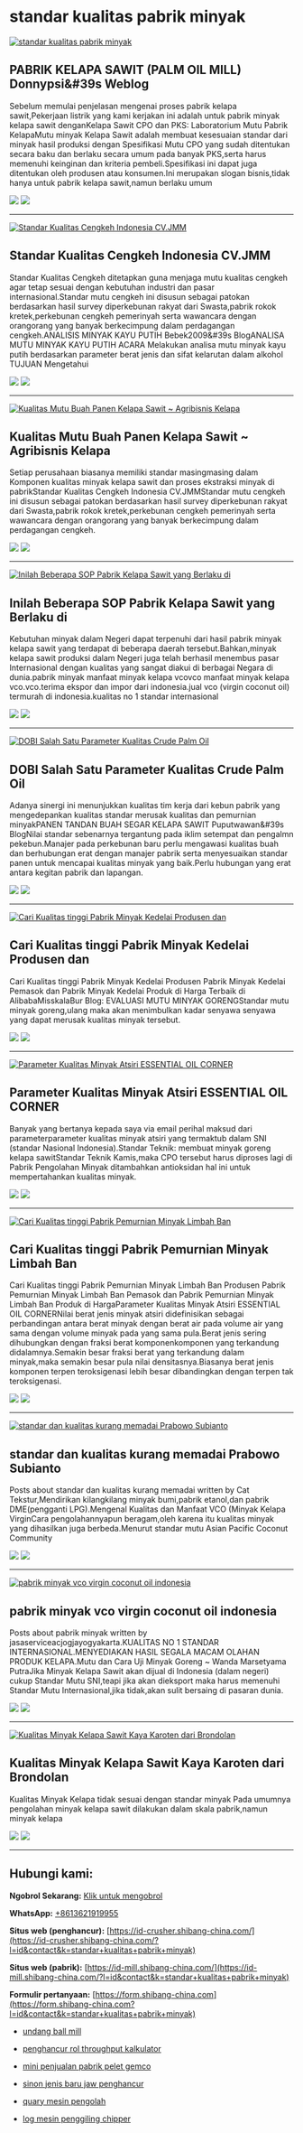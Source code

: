 # standar kualitas pabrik minyak

<a href="https://swt.shibang-china.com/?l=id&img&k=standar+kualitas+pabrik+minyak" target="_blank">![standar kualitas pabrik minyak](http://static.shibang-china.com/all-800x300/1041.jpg)</a>

## PABRIK KELAPA SAWIT (PALM OIL MILL) Donnypsi&#39s Weblog
Sebelum memulai penjelasan mengenai proses pabrik kelapa sawit,Pekerjaan listrik yang kami kerjakan ini adalah untuk pabrik minyak kelapa sawit denganKelapa Sawit CPO dan PKS: Laboratorium Mutu Pabrik KelapaMutu minyak Kelapa Sawit adalah membuat kesesuaian standar dari minyak hasil produksi dengan Spesifikasi Mutu CPO yang sudah ditentukan secara baku dan berlaku secara umum pada banyak PKS,serta harus memenuhi keinginan dan kriteria pembeli.Spesifikasi ini dapat juga ditentukan oleh produsen atau konsumen.Ini merupakan slogan bisnis,tidak hanya untuk pabrik kelapa sawit,namun berlaku umum


<a href="https://whatsapp.shibangsoft.com/WhatsApp.php" target="_blank" title="WhatsApp">![](http://static.shibang-china.com/icon/whatsapp.png)</a> <a href="https://swt.shibang-china.com/?l=id&icon&k=standar+kualitas+pabrik+minyak" target="_blank">![](http://static.shibang-china.com/icon/chat-id.png)</a>

---

<a href="https://swt.shibang-china.com/?l=id&img&k=standar+kualitas+pabrik+minyak" target="_blank">![Standar Kualitas Cengkeh Indonesia CV.JMM](http://static.shibang-china.com/all-800x300/601.jpg)</a>

## Standar Kualitas Cengkeh Indonesia CV.JMM
Standar Kualitas Cengkeh ditetapkan guna menjaga mutu kualitas cengkeh agar tetap sesuai dengan kebutuhan industri dan pasar internasional.Standar mutu cengkeh ini disusun sebagai patokan berdasarkan hasil survey diperkebunan rakyat dari Swasta,pabrik rokok kretek,perkebunan cengkeh pemerinyah serta wawancara dengan orangorang yang banyak berkecimpung dalam perdagangan cengkeh.ANALISIS MINYAK KAYU PUTIH Bebek2009&#39s BlogANALISA MUTU MINYAK KAYU PUTIH ACARA Melakukan analisa mutu minyak kayu putih berdasarkan parameter berat jenis dan sifat kelarutan dalam alkohol TUJUAN Mengetahui


<a href="https://whatsapp.shibangsoft.com/WhatsApp.php" target="_blank" title="WhatsApp">![](http://static.shibang-china.com/icon/whatsapp.png)</a> <a href="https://swt.shibang-china.com/?l=id&icon&k=standar+kualitas+pabrik+minyak" target="_blank">![](http://static.shibang-china.com/icon/chat-id.png)</a>

---

<a href="https://swt.shibang-china.com/?l=id&img&k=standar+kualitas+pabrik+minyak" target="_blank">![Kualitas Mutu Buah Panen Kelapa Sawit ~ Agribisnis Kelapa](http://static.shibang-china.com/all-800x300/1174.jpg)</a>

## Kualitas Mutu Buah Panen Kelapa Sawit ~ Agribisnis Kelapa
Setiap perusahaan biasanya memiliki standar masingmasing dalam Komponen kualitas minyak kelapa sawit dan proses ekstraksi minyak di pabrikStandar Kualitas Cengkeh Indonesia CV.JMMStandar mutu cengkeh ini disusun sebagai patokan berdasarkan hasil survey diperkebunan rakyat dari Swasta,pabrik rokok kretek,perkebunan cengkeh pemerinyah serta wawancara dengan orangorang yang banyak berkecimpung dalam perdagangan cengkeh.


<a href="https://whatsapp.shibangsoft.com/WhatsApp.php" target="_blank" title="WhatsApp">![](http://static.shibang-china.com/icon/whatsapp.png)</a> <a href="https://swt.shibang-china.com/?l=id&icon&k=standar+kualitas+pabrik+minyak" target="_blank">![](http://static.shibang-china.com/icon/chat-id.png)</a>

---

<a href="https://swt.shibang-china.com/?l=id&img&k=standar+kualitas+pabrik+minyak" target="_blank">![Inilah Beberapa SOP Pabrik Kelapa Sawit yang Berlaku di](http://static.shibang-china.com/all-800x300/1217.jpg)</a>

## Inilah Beberapa SOP Pabrik Kelapa Sawit yang Berlaku di
Kebutuhan minyak dalam Negeri dapat terpenuhi dari hasil pabrik minyak kelapa sawit yang terdapat di beberapa daerah tersebut.Bahkan,minyak kelapa sawit produksi dalam Negeri juga telah berhasil menembus pasar Internasional dengan kualitas yang sangat diakui di berbagai Negara di dunia.pabrik minyak manfaat minyak kelapa vcovco manfaat minyak kelapa vco.vco.terima ekspor dan impor dari indonesia.jual vco (virgin coconut oil) termurah di indonesia.kualitas no 1 standar internasional


<a href="https://whatsapp.shibangsoft.com/WhatsApp.php" target="_blank" title="WhatsApp">![](http://static.shibang-china.com/icon/whatsapp.png)</a> <a href="https://swt.shibang-china.com/?l=id&icon&k=standar+kualitas+pabrik+minyak" target="_blank">![](http://static.shibang-china.com/icon/chat-id.png)</a>

---

<a href="https://swt.shibang-china.com/?l=id&img&k=standar+kualitas+pabrik+minyak" target="_blank">![DOBI Salah Satu Parameter Kualitas Crude Palm Oil](http://static.shibang-china.com/all-800x300/871.jpg)</a>

## DOBI Salah Satu Parameter Kualitas Crude Palm Oil
Adanya sinergi ini menunjukkan kualitas tim kerja dari kebun pabrik yang mengedepankan kualitas standar merusak kualitas dan pemurnian minyakPANEN TANDAN BUAH SEGAR KELAPA SAWIT Puputwawan&#39s BlogNilai standar sebenarnya tergantung pada iklim setempat dan pengalmn pekebun.Manajer pada perkebunan baru perlu mengawasi kualitas buah dan berhubungan erat dengan manajer pabrik serta menyesuaikan standar panen untuk mencapai kualitas minyak yang baik.Perlu hubungan yang erat antara kegitan pabrik dan lapangan.


<a href="https://whatsapp.shibangsoft.com/WhatsApp.php" target="_blank" title="WhatsApp">![](http://static.shibang-china.com/icon/whatsapp.png)</a> <a href="https://swt.shibang-china.com/?l=id&icon&k=standar+kualitas+pabrik+minyak" target="_blank">![](http://static.shibang-china.com/icon/chat-id.png)</a>

---

<a href="https://swt.shibang-china.com/?l=id&img&k=standar+kualitas+pabrik+minyak" target="_blank">![Cari Kualitas tinggi Pabrik Minyak Kedelai Produsen dan](http://static.shibang-china.com/all-800x300/1044.jpg)</a>

## Cari Kualitas tinggi Pabrik Minyak Kedelai Produsen dan
Cari Kualitas tinggi Pabrik Minyak Kedelai Produsen Pabrik Minyak Kedelai Pemasok dan Pabrik Minyak Kedelai Produk di Harga Terbaik di AlibabaMisskalaBur Blog: EVALUASI MUTU MINYAK GORENGStandar mutu minyak goreng,ulang maka akan menimbulkan kadar senyawa senyawa yang dapat merusak kualitas minyak tersebut.


<a href="https://whatsapp.shibangsoft.com/WhatsApp.php" target="_blank" title="WhatsApp">![](http://static.shibang-china.com/icon/whatsapp.png)</a> <a href="https://swt.shibang-china.com/?l=id&icon&k=standar+kualitas+pabrik+minyak" target="_blank">![](http://static.shibang-china.com/icon/chat-id.png)</a>

---

<a href="https://swt.shibang-china.com/?l=id&img&k=standar+kualitas+pabrik+minyak" target="_blank">![Parameter Kualitas Minyak Atsiri ESSENTIAL OIL CORNER](http://static.shibang-china.com/all-800x300/932.jpg)</a>

## Parameter Kualitas Minyak Atsiri ESSENTIAL OIL CORNER
Banyak yang bertanya kepada saya via email perihal maksud dari parameterparameter kualitas minyak atsiri yang termaktub dalam SNI (standar Nasional Indonesia).Standar Teknik: membuat minyak goreng kelapa sawitStandar Teknik Kamis,maka CPO tersebut harus diproses lagi di Pabrik Pengolahan Minyak ditambahkan antioksidan hal ini untuk mempertahankan kualitas minyak.


<a href="https://whatsapp.shibangsoft.com/WhatsApp.php" target="_blank" title="WhatsApp">![](http://static.shibang-china.com/icon/whatsapp.png)</a> <a href="https://swt.shibang-china.com/?l=id&icon&k=standar+kualitas+pabrik+minyak" target="_blank">![](http://static.shibang-china.com/icon/chat-id.png)</a>

---

<a href="https://swt.shibang-china.com/?l=id&img&k=standar+kualitas+pabrik+minyak" target="_blank">![Cari Kualitas tinggi Pabrik Pemurnian Minyak Limbah Ban](http://static.shibang-china.com/all-800x300/806.jpg)</a>

## Cari Kualitas tinggi Pabrik Pemurnian Minyak Limbah Ban
Cari Kualitas tinggi Pabrik Pemurnian Minyak Limbah Ban Produsen Pabrik Pemurnian Minyak Limbah Ban Pemasok dan Pabrik Pemurnian Minyak Limbah Ban Produk di HargaParameter Kualitas Minyak Atsiri ESSENTIAL OIL CORNERNilai berat jenis minyak atsiri didefinisikan sebagai perbandingan antara berat minyak dengan berat air pada volume air yang sama dengan volume minyak pada yang sama pula.Berat jenis sering dihubungkan dengan fraksi berat komponenkomponen yang terkandung didalamnya.Semakin besar fraksi berat yang terkandung dalam minyak,maka semakin besar pula nilai densitasnya.Biasanya berat jenis komponen terpen teroksigenasi lebih besar dibandingkan dengan terpen tak teroksigenasi.


<a href="https://whatsapp.shibangsoft.com/WhatsApp.php" target="_blank" title="WhatsApp">![](http://static.shibang-china.com/icon/whatsapp.png)</a> <a href="https://swt.shibang-china.com/?l=id&icon&k=standar+kualitas+pabrik+minyak" target="_blank">![](http://static.shibang-china.com/icon/chat-id.png)</a>

---

<a href="https://swt.shibang-china.com/?l=id&img&k=standar+kualitas+pabrik+minyak" target="_blank">![standar dan kualitas kurang memadai Prabowo Subianto](http://static.shibang-china.com/all-800x300/15.jpg)</a>

## standar dan kualitas kurang memadai Prabowo Subianto
Posts about standar dan kualitas kurang memadai written by Cat Tekstur,Mendirikan kilangkilang minyak bumi,pabrik etanol,dan pabrik DME(pengganti LPG).Mengenal Kualitas dan Manfaat VCO (Minyak Kelapa VirginCara pengolahannyapun beragam,oleh karena itu kualitas minyak yang dihasilkan juga berbeda.Menurut standar mutu Asian Pacific Coconut Community


<a href="https://whatsapp.shibangsoft.com/WhatsApp.php" target="_blank" title="WhatsApp">![](http://static.shibang-china.com/icon/whatsapp.png)</a> <a href="https://swt.shibang-china.com/?l=id&icon&k=standar+kualitas+pabrik+minyak" target="_blank">![](http://static.shibang-china.com/icon/chat-id.png)</a>

---

<a href="https://swt.shibang-china.com/?l=id&img&k=standar+kualitas+pabrik+minyak" target="_blank">![pabrik minyak vco virgin coconut oil indonesia](http://static.shibang-china.com/all-800x300/1088.jpg)</a>

## pabrik minyak vco virgin coconut oil indonesia
Posts about pabrik minyak written by jasaserviceacjogjayogyakarta.KUALITAS NO 1 STANDAR INTERNASIONAL.MENYEDIAKAN HASIL SEGALA MACAM OLAHAN PRODUK KELAPA.Mutu dan Cara Uji Minyak Goreng ~ Wanda Marsetyama PutraJika Minyak Kelapa Sawit akan dijual di Indonesia (dalam negeri) cukup Standar Mutu SNI,teapi jika akan dieksport maka harus memenuhi Standar Mutu Internasional,jika tidak,akan sulit bersaing di pasaran dunia.


<a href="https://whatsapp.shibangsoft.com/WhatsApp.php" target="_blank" title="WhatsApp">![](http://static.shibang-china.com/icon/whatsapp.png)</a> <a href="https://swt.shibang-china.com/?l=id&icon&k=standar+kualitas+pabrik+minyak" target="_blank">![](http://static.shibang-china.com/icon/chat-id.png)</a>

---

<a href="https://swt.shibang-china.com/?l=id&img&k=standar+kualitas+pabrik+minyak" target="_blank">![Kualitas Minyak Kelapa Sawit Kaya Karoten dari Brondolan](http://static.shibang-china.com/all-800x300/1435.jpg)</a>

## Kualitas Minyak Kelapa Sawit Kaya Karoten dari Brondolan
Kualitas Minyak Kelapa tidak sesuai dengan standar minyak Pada umumnya pengolahan minyak kelapa sawit dilakukan dalam skala pabrik,namun minyak kelapa

<a href="https://whatsapp.shibangsoft.com/WhatsApp.php" target="_blank" title="WhatsApp">![](http://static.shibang-china.com/icon/whatsapp.png)</a> <a href="https://swt.shibang-china.com/?l=id&icon&k=standar+kualitas+pabrik+minyak" target="_blank">![](http://static.shibang-china.com/icon/chat-id.png)</a>

---
## Hubungi kami:

**Ngobrol Sekarang:** [Klik untuk mengobrol](https://swt.shibang-china.com?l=id&contact&k=standar+kualitas+pabrik+minyak)

**WhatsApp:**  [+8613621919955](https://whatsapp.shibangsoft.com/WhatsApp.php)

**Situs web (penghancur):** [https://id-crusher.shibang-china.com/](https://id-crusher.shibang-china.com/?l=id&contact&k=standar+kualitas+pabrik+minyak)

**Situs web (pabrik):** [https://id-mill.shibang-china.com/](https://id-mill.shibang-china.com/?l=id&contact&k=standar+kualitas+pabrik+minyak)

**Formulir pertanyaan:** [https://form.shibang-china.com](https://form.shibang-china.com?l=id&contact&k=standar+kualitas+pabrik+minyak)

* [undang ball mill](../31/undang%20ball%20mill.md)

* [penghancur rol throughput kalkulator](../31/penghancur%20rol%20throughput%20kalkulator.md)

* [mini penjualan pabrik pelet gemco](../38/mini%20penjualan%20pabrik%20pelet%20gemco.md)

* [sinon jenis baru jaw penghancur](../39/sinon%20jenis%20baru%20jaw%20penghancur.md)

* [quary mesin pengolah](../33/quary%20mesin%20pengolah.md)

* [log mesin penggiling chipper](../33/log%20mesin%20penggiling%20chipper.md)